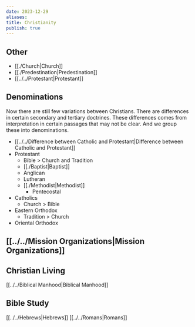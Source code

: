 ```yaml
---
date: 2023-12-29
aliases: 
title: Christianity
publish: true
---
```

## Other
- [[./Church|Church]]
- [[./Predestination|Predestination]]
- [[../../Protestant|Protestant]]

## Denominations
Now there are still few variations between Christians. There are differences in certain secondary and tertiary doctrines. These differences comes from interpretation in certain passages that may not be clear. And we group these into denominations.

- [[../../Difference between Catholic and Protestant|Difference between Catholic and Protestant]]
- Protestant
	- Bible > Church and Tradition
	- [[./Baptist|Baptist]]
	- Anglican
	- Lutheran
	- [[./Methodist|Methodist]]
		- Pentecostal
- Catholics
	- Church > Bible
- Eastern Orthodox
	- Tradition > Church
- Oriental Orthodox

## [[../../Mission Organizations|Mission Organizations]]

## Christian Living
[[../../Biblical Manhood|Biblical Manhood]]

## Bible Study
[[../../Hebrews|Hebrews]]
[[../../Romans|Romans]]